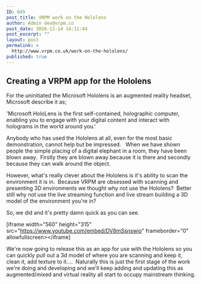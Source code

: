 ```yaml
---
ID: 645
post_title: VRPM work on the Hololens
author: Admin dev@vrpm.co
post_date: 2016-11-14 14:11:44
post_excerpt: ""
layout: post
permalink: >
  http://www.vrpm.co.uk/work-on-the-hololens/
published: true
---
```

<h2>Creating a VRPM app for the Hololens</h2>
For the uninitiated the Microsoft Hololens is an augmented reality headset, Microsoft describe it as;

'Microsoft HoloLens is the first self-contained, holographic computer, enabling you to engage with your digital content and interact with holograms in the world around you.'

Anybody who has used the Hololens at all, even for the most basic demonstration, cannot help but be impressed.   When we have shown people the simple placing of a digital elephant in a room, they have been blown away.  Firstly they are blown away because it is there and secondly because they can walk around the object.

However, what's really clever about the Hololens is it's ability to scan the environment it is in.  Because VRPM are obsessed with scanning and presenting 3D environments we thought why not use the Hololens?  Better still why not use the live streaming function and live stream building a 3D model of the environment you're in?

So, we did and it's pretty damn quick as you can see.

[iframe width="560" height="315" src="https://www.youtube.com/embed/DV8mSsnswio" frameborder="0" allowfullscreen&gt;&lt;/iframe]

We're now going to release this as an app for use with the Hololens so you can quickly pull out a 3d model of where you are scanning and keep it, clean it, add texture to it....  Naturally this is just the first stage of the work we're doing and developing and we'll keep adding and updating this as augmented/mixed and virtual reality all start to occupy mainstream thinking.

&nbsp;